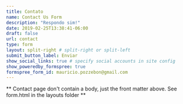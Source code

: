 ```yaml
---
title: Contato
name: Contact Us Form
description: "Respondo sim!"
date: 2019-02-25T13:38:41-06:00
draft: false
url: contact
type: form
layout: split-right # split-right or split-left
submit_button_label: Enviar
show_social_links: true # specify social accounts in site config
show_poweredby_formspree: true
formspree_form_id: mauricio.pozzebon@gmail.com
---
```


** Contact page don't contain a body, just the front matter above.
See form.html in the layouts folder **

